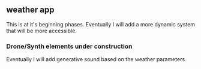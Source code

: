 ## weather app

This is at it's beginning phases. Eventually I will add a more dynamic system that will be more accessible.

### Drone/Synth elements under construction

Eventually I will add generative sound based on the weather parameters
